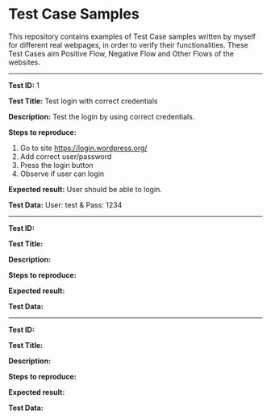 # Test Case Samples
This repository contains examples of Test Case samples written by myself for different real webpages, in order to verify their functionalities. These Test Cases aim Positive Flow, Negative Flow and Other Flows of the websites.

------

**Test ID:** 1

**Test Title:** Test login with correct credentials

**Description:** Test the login by using correct credentials.

**Steps to reproduce:**
1. Go to site https://login.wordpress.org/ 
2. Add correct user/password
3. Press the login button
4. Observe if user can login

**Expected result:** User should be able to login.

**Test Data:** User: test & Pass: 1234


------------

**Test ID:** 

**Test Title:** 

**Description:** 

**Steps to reproduce:**


**Expected result:** 

**Test Data:** 


------------

**Test ID:** 

**Test Title:** 

**Description:** 

**Steps to reproduce:**


**Expected result:** 

**Test Data:** 
